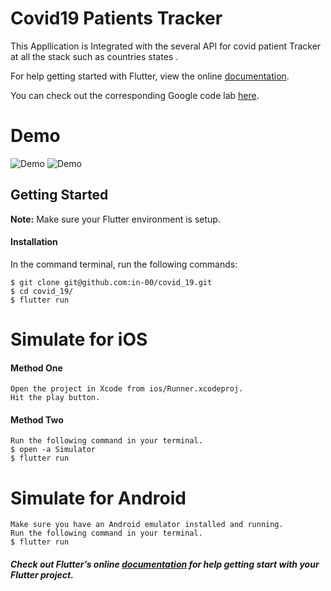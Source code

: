 # Covid19 Patients Tracker

This Appllication is Integrated with the several API for covid patient Tracker at all the stack such as countries states .

For help getting started with Flutter, view the online
[documentation](https://flutter.io/).

You can check out the corresponding Google code lab [here](https://codelabs.developers.google.com/codelabs/flutter/index.html?index=..%2F..%2Findex#0).

# Demo
![Demo](https://github.com/in-00/covid_19/blob/d647c57e83b60ceac986da2b5e0a2a44ba74c918/ezgif.com-gif-maker.gif)
![Demo](https://github.com/in-00/covid_19/blob/d647c57e83b60ceac986da2b5e0a2a44ba74c918/demo.gif)


## Getting Started
**Note:** Make sure your Flutter environment is setup.

#### Installation

In the command terminal, run the following commands:

    $ git clone git@github.com:in-00/covid_19.git
    $ cd covid_19/
    $ flutter run

# Simulate for iOS
#### Method One
    
    Open the project in Xcode from ios/Runner.xcodeproj.
    Hit the play button.

#### Method Two

    Run the following command in your terminal.
    $ open -a Simulator
    $ flutter run

# Simulate for Android

    Make sure you have an Android emulator installed and running.
    Run the following command in your terminal.
    $ flutter run

##### Check out Flutter’s online [documentation](http://flutter.io/) for help getting start with your Flutter project.
